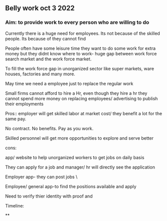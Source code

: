 ## Belly work oct 3 2022

  

### Aim: to provide work to every person who are willing to do

Currently there is a huge need for employees. Its not because of the skilled people. Its because of they cannot find 

  

People often have some leisure time they want to do some work for extra money but they didnt know where to work- huge gap between work force search market and the work force market.

  

To fill the work force gap in unorganized sector like super markets, ware houses, factories and many more.

May time we need a employee just to replace the regular work

Small firms cannot afford to hire a Hr, even though they hire a hr they cannot spend more money on replacing employees/ advertising to publish their employments

  
  

Pros:: employer will get skilled labor at market cost/ they benefit a lot for the same pay.

No contract. No benefits. Pay as you work. 

Skilled personnel will get more opportunities to explore and serve better

  

cons:

app/ website to help unorganized workers to get jobs on daily basis

  

They can apply for a job and manager/ hr will directly see the application

Employer app- they can post jobs \

Employee/ general app-to find the positions available and apply 

Need to verify thier identity with proof and 

  

Timeline:

**